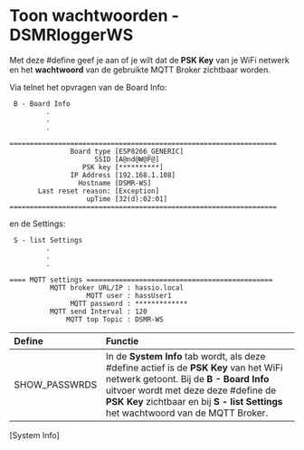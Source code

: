 # Toon wachtwoorden - DSMRloggerWS

Met deze \#define geef je aan of je wilt dat de **PSK Key** van je WiFi netwerk en het **wachtwoord** van de gebruikte MQTT Broker zichtbaar worden.

Via telnet het opvragen van de Board Info:

```text
 B - Board Info
         .
         .
         .

==================================================================
               Board type [ESP8266_GENERIC]
                     SSID [A@nd@W@F@]
                  PSK key [**********]
               IP Address [192.168.1.108]
                 Hostname [DSMR-WS]
       Last reset reason: [Exception]
                   upTime [32(d):02:01]
==================================================================

```

en de Settings:

```text
 S - list Settings
         .
         .
         .

==== MQTT settings ==============================================
          MQTT broker URL/IP : hassio.local
                   MQTT user : hassUser1
               MQTT password : *************
          MQTT send Interval : 120
              MQTT top Topic : DSMR-WS

```

| Define | Functie |
| :--- | :--- |
| SHOW\_PASSWRDS |  In de **System Info** tab wordt, als deze \#define actief is de **PSK Key** van het WiFi netwerk getoont. Bij de **B - Board Info** uitvoer wordt met deze deze \#define de **PSK Key** zichtbaar en bij **S - list Settings** het wachtwoord van de MQTT Broker. |

\[System Info\]  


